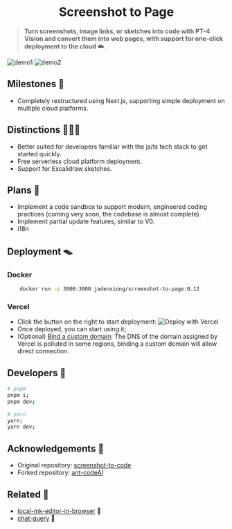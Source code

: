 <h1 align="center">Screenshot to Page</h1>

> **Turn screenshots, image links, or sketches into code with PT-4 Vision and convert them into web pages, with support for one-click deployment to the cloud ☁️**.

![demo1](https://cdn.glitch.global/fd139a45-4a65-41b6-9634-41617ab20cdc/a3b66837-cef4-447b-94b5-da0578b3c2eb.image.png?v=1703174068373)
![demo2](https://cdn.glitch.global/fd139a45-4a65-41b6-9634-41617ab20cdc/b018e8e9-c8ac-47e9-98b4-e914bc0c8485.image.png?v=1703174748987)

## Milestones 🌊
- Completely restructured using Next.js, supporting simple deployment on multiple cloud platforms.
	
## Distinctions 🏄🏿‍♂️
+ Better suited for developers familiar with the js/ts tech stack to get started quickly.
+ Free serverless cloud platform deployment.
+ Support for Excalidraw sketches.

## Plans 🌄
+ Implement a code sandbox to support modern, engineered coding practices (coming very soon, the codebase is almost complete).
+ Implement partial update features, similar to V0.
+ i18n

## Deployment 🪤
### Docker
```sh
	docker run -p 3000:3000 jadenxiong/screenshot-to-page:0.12
```
### Vercel
+ Click the button on the right to start deployment: ![Deploy with Vercel](https://vercel.com/button)
+ Once deployed, you can start using it;
+ (Optional) [Bind a custom domain](https://vercel.com/docs/concepts/projects/domains/add-a-domain): The DNS of the domain assigned by Vercel is polluted in some regions, binding a custom domain will allow direct connection.
 
## Developers 💪
```sh
# pnpm
pnpm i;
pnpm dev;
```
```sh
# yarn
yarn;
yarn dev;
```
## Acknowledgements 🙏
+ Original repository: [screenshot-to-code](https://github.com/abi/screenshot-to-code/blob/main/README.md) 
+ Forked repository: [ant-codeAI](https://github.com/sparrow-js/ant-codeAI) 
## Related 🌲
+ [local-mk-editor-in-browser](https://github.com/Mrxyy/local-mk-editor-in-browser) 👷
+ [chat-query](https://github.com/Mrxyy/chat-query.git) 📖 
```